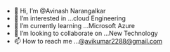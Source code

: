 - 👋 Hi, I’m @Avinash Narangalkar
- 👀 I’m interested in ...cloud Engineering 
- 🌱 I’m currently learning ...Microsoft Azure
- 💞️ I’m looking to collaborate on ...New Technology 
- 📫 How to reach me ...@avikumar2288@gmail.com

<!---
avikumar2288/avikumar2288 is a ✨ special ✨ repository because its `README.md` (this file) appears on your GitHub profile.
You can click the Preview link to take a look at your changes.
--->
